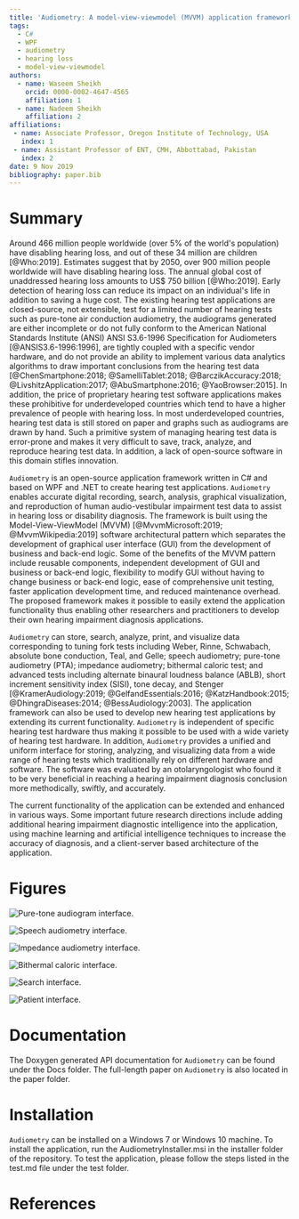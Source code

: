 ```yaml
---
title: 'Audiometry: A model-view-viewmodel (MVVM) application framework for hearing impairment diagnosis'
tags:
  - C#
  - WPF
  - audiometry
  - hearing loss
  - model-view-viewmodel
authors:
  - name: Waseem Sheikh
    orcid: 0000-0002-4647-4565
    affiliation: 1
  - name: Nadeem Sheikh
    affiliation: 2
affiliations:
 - name: Associate Professor, Oregon Institute of Technology, USA
   index: 1
 - name: Assistant Professor of ENT, CMH, Abbottabad, Pakistan
   index: 2
date: 9 Nov 2019
bibliography: paper.bib
---
```


# Summary

Around 466 million people worldwide (over 5% of the world's population) have disabling hearing loss, and out of these 34 million are children [@Who:2019]. Estimates suggest that by 2050, over 900 million people worldwide will have disabling hearing loss. The annual global cost of unaddressed hearing loss amounts to US$ 750 billion [@Who:2019]. Early detection of hearing loss can reduce its impact on an individual's life in addition to saving a huge cost. The existing hearing test applications are closed-source, not extensible, test for a limited number of hearing tests such as pure-tone air conduction audiometry, the audiograms generated are either incomplete or do not fully conform to the American National Standards Institute (ANSI) ANSI S3.6-1996 Specification for Audiometers [@ANSIS3.6-1996:1996], are tightly coupled with a specific vendor hardware, and do not provide an ability to implement various data analytics algorithms to draw important conclusions from the hearing test data [@ChenSmartphone:2018; @SamelliTablet:2018; @BarczikAccuracy:2018; @LivshitzApplication:2017; @AbuSmartphone:2016; @YaoBrowser:2015]. In addition, the price of proprietary hearing test software applications makes these prohibitive for underdeveloped countries which tend to have a higher prevalence of people with hearing loss. In most underdeveloped countries, hearing test data is still stored on paper and graphs such as audiograms are drawn by hand. Such a primitive system of managing hearing test data is error-prone and makes it very difficult to save, track, analyze, and reproduce hearing test data. In addition, a lack of open-source software in this domain stifles innovation.

``Audiometry`` is an open-source application framework written in C# and based on WPF and .NET to create hearing test applications. ``Audiometry`` enables accurate digital recording, search, analysis, graphical visualization, and reproduction of human audio-vestibular impairment test data to assist in hearing loss or disability diagnosis. The framework is built using the Model-View-ViewModel (MVVM) [@MvvmMicrosoft:2019; @MvvmWikipedia:2019] software architectural pattern which separates the development of graphical user interface (GUI) from the development of business and back-end logic. Some of the benefits of the MVVM pattern include reusable components, independent development of GUI and business or back-end logic, flexibility to modify GUI without having to change business or back-end logic, ease of comprehensive unit testing, faster application development time, and reduced maintenance overhead. The proposed framework makes it possible to easily extend the application functionality thus enabling other researchers and practitioners to develop their own hearing impairment diagnosis applications.

``Audiometry`` can store, search, analyze, print, and visualize data corresponding to tuning fork tests including Weber, Rinne, Schwabach, absolute bone conduction, Teal, and Gelle; speech audiometry; pure-tone audiometry (PTA); impedance audiometry; bithermal caloric test; and advanced tests including alternate binaural loudness balance (ABLB), short increment sensitivity index (SISI), tone decay, and Stenger [@KramerAudiology:2019; @GelfandEssentials:2016; @KatzHandbook:2015; @DhingraDiseases:2014; @BessAudiology:2003]. The application framework can also be used to develop new hearing test applications by extending its current functionality. ``Audiometry`` is independent of specific hearing test hardware thus making it possible to be used with a wide variety of hearing test hardware. In addition, ``Audiometry`` provides a unified and uniform interface for storing, analyzing, and visualizing data from a wide range of hearing tests which traditionally rely on different hardware and software. The software was evaluated by an otolaryngologist who found it to be very beneficial in reaching a hearing impairment diagnosis conclusion more methodically, swiftly, and accurately.

The current functionality of the application can be extended and enhanced in various ways. Some important future research directions include adding additional hearing impairment diagnostic intelligence into the application, using machine learning and artificial intelligence techniques to increase the accuracy of diagnosis, and a client-server based architecture of the application.

# Figures

![Pure-tone audiogram interface.](puretone1.png)

![Speech audiometry interface.](speech1.png)

![Impedance audiometry interface.](impedance1.png)

![Bithermal caloric interface.](calorigram1.png)

![Search interface.](search1.png)

![Patient interface.](patient1.png)

# Documentation
The Doxygen generated API documentation for ``Audiometry`` can be found under the Docs folder. The full-length paper on ``Audiometry`` is also located in the paper folder.

# Installation

``Audiometry`` can be installed on a Windows 7 or Windows 10 machine. To install the application, run the AudiometryInstaller.msi in the installer folder of the repository. To test the application, please follow the steps listed in the test.md file under the test folder.

# References
